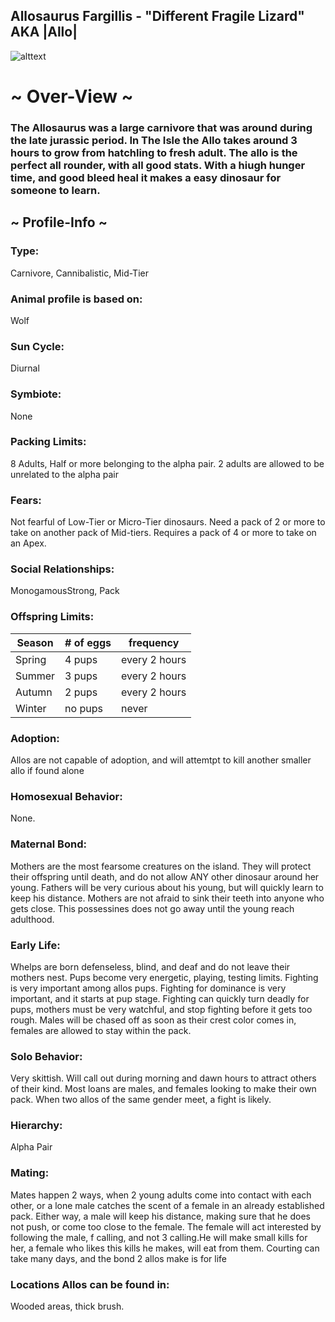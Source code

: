 ## Allosaurus Fargillis - "Different Fragile Lizard" AKA  |Allo|


![alttext](https://github.com/Slashroot101/SkullIsland/blob/main/images/allo%20prof%20pic%20-%20Copy.png?raw=true)

# ~ Over-View ~ 
### The Allosaurus  was a large carnivore that was around during the late jurassic period. In The Isle the Allo takes around 3 hours to grow from hatchling to fresh adult. The allo is the perfect all rounder, with all good stats. With a hiugh hunger time, and good bleed heal it makes a easy dinosaur for someone to learn. 
## ~ Profile-Info ~
### Type:
Carnivore, Cannibalistic, Mid-Tier
### Animal profile is based on:
Wolf
### Sun Cycle:
Diurnal
### Symbiote:
None
### Packing Limits:
8 Adults, Half or more belonging to the alpha pair. 2 adults are allowed to be unrelated to the alpha pair
### Fears:
Not fearful of Low-Tier or Micro-Tier dinosaurs. Need a pack of 2 or more to take on another pack of Mid-tiers. Requires a pack of 4 or more to take on an Apex.
### Social Relationships:
MonogamousStrong, Pack
### Offspring Limits:
| Season | # of eggs | frequency | 
| ------------- | ------------- | ------------- |
| Spring  | 4 pups | every 2 hours |
| Summer  | 3 pups  | every 2 hours |
| Autumn  | 2 pups | every 2 hours |
| Winter  | no pups  | never 
### Adoption:
Allos are not capable of adoption, and will attemtpt to kill another smaller allo if found alone
### Homosexual Behavior:
None. 
### Maternal Bond:
Mothers are the most fearsome creatures on the island. They will protect their offspring until death, and do not allow ANY other dinosaur around her young. Fathers will be very curious about his young, but will quickly learn to keep his distance. Mothers are not afraid to sink their teeth into anyone who gets close. This possessines does not go away until the young reach adulthood. 
### Early Life:
Whelps are born defenseless, blind, and deaf and do not leave their mothers nest. Pups become very energetic, playing, testing limits. Fighting is very important among allos pups. Fighting for dominance is very important, and it starts at pup stage. Fighting can quickly turn deadly for pups, mothers must be very watchful, and stop fighting before it gets too rough. Males will be chased off as soon as their crest color comes in, females are allowed to stay within the pack.
### Solo Behavior:
Very skittish. Will call out during morning and dawn hours to attract others of their kind. Most loans are males, and females looking to make their own pack. When two allos of the same gender meet, a fight is likely. 
### Hierarchy:
Alpha Pair
### Mating:
 Mates happen 2 ways, when 2 young adults come into contact with each other, or a lone male catches the scent of a female in an already established pack. Either way, a  male will keep his distance, making sure that he does not push, or come too close to the female. The female will act interested by following the male, f calling, and not 3 calling.He will make small kills for her, a female who likes this kills he makes, will eat from them.  Courting can take many days, and the bond 2 allos make is for life
 ### Locations Allos can be found in:
 Wooded areas, thick brush. 